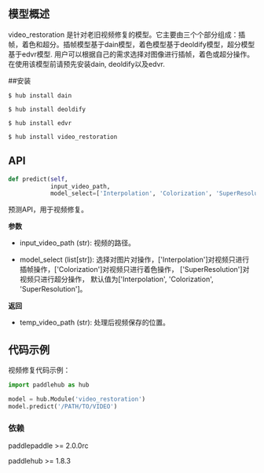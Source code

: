 ## 模型概述

video_restoration 是针对老旧视频修复的模型。它主要由三个个部分组成：插帧，着色和超分。插帧模型基于dain模型，着色模型基于deoldify模型，超分模型基于edvr模型. 用户可以根据自己的需求选择对图像进行插帧，着色或超分操作。
在使用该模型前请预先安装dain, deoldify以及edvr.

##安装


```shell
$ hub install dain

$ hub install deoldify

$ hub install edvr

$ hub install video_restoration
```

## API

```python
def predict(self,
            input_video_path,
            model_select=['Interpolation', 'Colorization', 'SuperResolution']):
```

预测API，用于视频修复。

**参数**

* input_video_path (str): 视频的路径。

* model_select (list\[str\]): 选择对图片对操作，\['Interpolation'\]对视频只进行插帧操作，\['Colorization'\]对视频只进行着色操作， \['SuperResolution'\]对视频只进行超分操作，
默认值为\['Interpolation', 'Colorization', 'SuperResolution'\]。

**返回**

* temp_video_path (str): 处理后视频保存的位置。



## 代码示例

视频修复代码示例：

```python
import paddlehub as hub

model = hub.Module('video_restoration')
model.predict('/PATH/TO/VIDEO')

```

### 依赖

paddlepaddle >= 2.0.0rc

paddlehub >= 1.8.3
